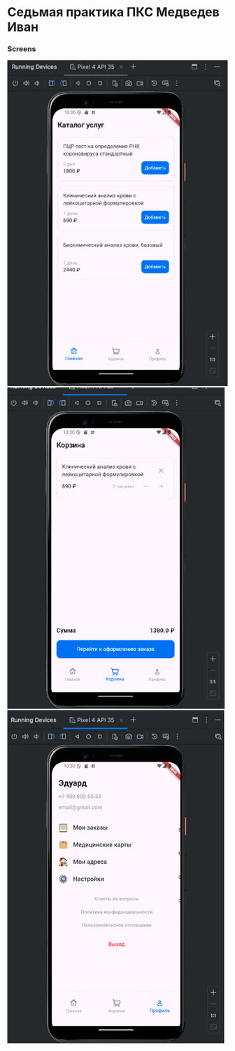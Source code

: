 # Седьмая практика ПКС Медведев Иван


### Screens

<img src = "/-static/АНАЛИЗЫ_1.png"/>
<img src = "/-static/АНАЛИЗЫ_2.png"/>
<img src = "/-static/АНАЛИЗЫ_3.png"/>


